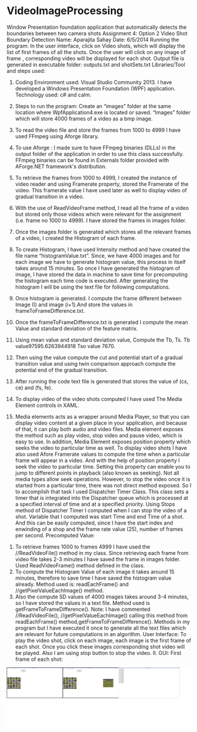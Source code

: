 # VideoImageProcessing
Window Presentation foundation application that automatically detects the boundaries between two camera shots
Assignment 4: Option 2 Video Shot Boundary Detection
Name: Aparajita Sahay
Date: 6/5/2014
Running the program:
In the user interface, click on Video shots, which will display the list of first frames of all the shots. Once the user will click on any image of frame , corresponding video will be displayed for each shot.  Output file is generated in executable folder: outputs.txt and shotSets.txt
Libraries/Tool and steps used:
1.	 Coding Environment used: Visual Studio Community 2013. I have developed a Windows Presentation Foundation (WPF) application. Technology used: c# and calm.
2.	 Steps to run the program: Create an “images” folder at the same location where WpfApplication4.exe is located or saved. “Images” folder which will store 4000 frames of a video as a bmp image.
3.	 To read the video file and store the frames from 1000 to 4999 I have used FFmpeg using Aforge library.
4.	To use Aforge : I made sure to have FFmpeg binaries (DLLs) in the output folder of the application in order to use this class successfully. FFmpeg binaries can be found in Externals folder provided with AForge.NET framework's distribution.
5.	To retrieve the frames from 1000 to 4999, I created the instance of video reader and using Framerate property, stored the Framerate of the video. This framerate value I have used later as well to display video of gradual transition in a video. 
6.	With the use of ReadVideoFrame method, I read all the frame of a video but stored only those videos which were relevant for the assignment (i.e. frame no 1000 to 4999). I have stored the frames in images folder.
7.	Once the images folder is generated which stores all the relevant frames of a video, I created the Histogram of each frame.
8.	 To create Histogram, I have used Intensity method and have created the file name “histogramValue.txt”. Since, we have 4000 images and for each image we have to generate histogram value, this process in itself takes around 15 minutes. So once I have generated the histogram of image, I have stored the data in machine to save time for precomputing the histogram each time code is executed. After generating the histogram I will be using the text file for following computations. 
9.	Once histogram is generated. I compute the frame different between Image (I) and image (i+1).And store the values in frameToFrameDifference.txt.
10.	Once the frameToFrameDifference.txt is generated I compute the mean Value and standard deviation of the feature matrix.
11.	Using mean value and standard deviation value, Compute the Tb, Ts. Tb value97595.6263944918
Tso value 7670.
12.	Then using the value compute the cut and potential start of a gradual transition value and using twin comparison approach compute the potential end of the gradual transition.
13.	After running the code text file is generated that stores the value of (cs, ce) and (fs, fe).

14.	To display video of the video shots computed I have used The Media Element controls in XAML.
15.	Media elements acts as a wrapper around Media Player, so that you can display video content at a given place in your application, and because of that, it can play both audio and video files. Media element exposes the method such as play video, stop video and pause video, which is easy to use. In addition, Media Element exposes position property which seeks the video to particular time as well. To display video shots I have also used Afore Framerate values to compute the time when a particular frame will appear in a video. And with the help of position property I seek the video to particular time. Setting this property can enable you to jump to different points in playback (also known as seeking). Not all media types allow seek operations. However, to stop the video once it is started from a particular time, there was not direct method exposed. So I to accomplish that task I used Dispatcher Timer Class. This class sets a timer that is integrated into the Dispatcher queue which is processed at a specified interval of time and at a specified priority. Using Stops method of Dispatcher Timer I computed when I can stop the video of a shot. Variable that I computed was start Time and end Time of a shot. And this can be easily computed, since I have the start index and enwinding of a shop and the frame rate value (25), number of frames per second.
Precomputed Value: 
1) To retrieve frames 1000 to frames 4999 I have used the //ReadVideoFile() method in my class. Since retrieving each frame from video file takes 2-3 minutes I have saved the frame in images folder. Used ReadVideoFrame() method defined in the class.
2) To compute the Histogram Value of each image it takes around 15 minutes, therefore to save time I have saved the histogram value already. Method used is: readEachFrame() and //getPixelValueEachImage() method.
3) Also the compute SD values of 4000 images takes around 3-4 minutes, so I have stored the values in a text file. Method used is getFrameToFrameDifference().
Note: I have commented //ReadVideoFile(), //getPixelValueEachImage() calling this method from readEachFrame() method,getFrameToFrameDifference(). Methods in my program but I have executed it once to generate all the text files which are relevant for future computations in an algorithm.
User Interface:
To play the video shot, click on each image, each image is the first frame of each shot. Once you click these images corresponding shot video will be played. Also I am using stop button to stop the video. 
II. GUI: First frame of each shot:
  

![VideAnalysis](https://github.com/aparajitasahay87/VideoImageProcessing/blob/master/VideoAnalysis.png)
